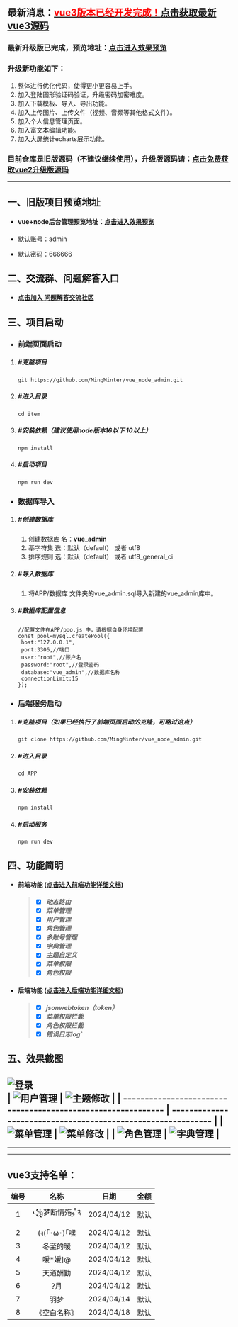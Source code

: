 ## 最新消息：<a href="https://gitee.com/MMinter/vue_node_wiki/wikis/vue+node交流群" target="_blank"><font color="red">vue3版本已经开发完成！</font>点击获取最新vue3源码</a>



### 最新升级版已完成，预览地址：<a href="http://vuenodeupgrade.yknba.cn/#/login" target="_blank">点击进入效果预览</a>

### 升级新功能如下：

1. 整体进行优化代码，使得更小更容易上手。
2. 加入登陆图形验证码验证，升级密码加密难度。
3. 加入下载模板、导入、导出功能。
4. 加入上传图片、上传文件（视频、音频等其他格式文件）。
5. 加入个人信息管理页面。
6. 加入富文本编辑功能。
7. 加入大屏统计echarts展示功能。



### **目前仓库是旧版源码（不建议继续使用），升级版源码请：**<a href="https://gitee.com/MMinter/vue_node_wiki/wikis/vue+node交流群" target="_blank">点击免费获取vue2升级版源码</a>

------



## 一、旧版项目预览地址

- #### 		vue+node后台管理预览地址：<a href="http://vuenode.yknba.cn/" target="_blank">点击进入效果预览</a>

-    默认账号：admin

-    默认密码：666666




## 二、交流群、问题解答入口

- #### 	<a href="https://gitee.com/MMinter/vue_node_wiki/wikis/vue+node交流群" target="_blank">点击加入 问题解答交流社区</a>

## 三、项目启动



- ### 		前端页面启动

1. ##### #克隆项目

   ```
   git https://github.com/MingMinter/vue_node_admin.git
   ```

2. ##### #进入目录

   ```
   cd item
   ```

3. ##### #安装依赖（建议使用node版本16以下  10以上）

   ```
   npm install
   ```

4. ##### #启动项目

   ```
   npm run dev
   ```




- ### 		数据库导入

1. ##### 				#创建数据库  

   1. 创建数据库 名：**vue_admin**
   2. 基字符集 选：默认（default） 或者 utf8
   3. 排序规则 选：默认（default） 或者 utf8_general_ci

2. ##### #导入数据库

   1. 将APP/数据库 文件夹的vue_admin.sql导入新建的vue_admin库中。

3. ##### #数据库配置信息

   ```
   //配置文件在APP/poo.js 中，请根据自身环境配置
   const pool=mysql.createPool({
   	host:"127.0.0.1",
   	port:3306,//端口
   	user:"root",//账户名
   	password:"root",//登录密码
   	database:"vue_admin",//数据库名称
   	connectionLimit:15
   });
   ```





- ### 		后端服务启动


1. ##### 				#克隆项目（如果已经执行了前端页面启动的克隆，可略过这点）

   ```
   git clone https://github.com/MingMinter/vue_node_admin.git
   ```

2. #####  #进入目录

   ```
   cd APP
   ```

3. ##### #安装依赖

   ```
   npm install
   ```

4. ##### #启动服务

   ```
   npm run dev
   ```





## 四、功能简明

- #### 		前端功能 (<a href="https://gitee.com/MMinter/vue_node_wiki/wikis/前端功能详解" target="_blank">点击进入前端功能详细文档</a>)

  > - [x] 
  >   	​			***动态路由***	
  > - [x] ​			***菜单管理***
  > - [x] ​			***用户管理***
  > - [x] ​			***角色管理***
  > - [x] ​			***多账号管理***
  > - [x] ​			***字典管理***
  > - [x] ​			***主题自定义***	
  > - [x] ​			***菜单权限***
  > - [x] ​			***角色权限***



- #### 		后端功能 (<a href="https://gitee.com/MMinter/vue_node_wiki/wikis/后端功能详解" target="_blank">点击进入后端功能详细文档</a>)

  > - [x] 
  >   	​			***jsonwebtoken（token）***
  > - [x] ​			***菜单权限拦截***
  > - [x] ​			***角色权限拦截***
  > - [x] ​			***错误日志log`***

  

## 五、效果截图

![登录](https://foruda.gitee.com/images/1681197680240561436/dfbf1881_8986810.png "登录.png")   
| ![用户管理](https://foruda.gitee.com/images/1681197937191145993/c434e92e_8986810.png "用户管理.png") | ![主题修改](https://foruda.gitee.com/images/1681263456631597583/3077263f_8986810.png "主题修改.png") |
| ------------------------------------------------------------ | ------------------------------------------------------------ |
| ![菜单管理](https://foruda.gitee.com/images/1681197808163981644/96f27575_8986810.png "菜单管理.png") | ![菜单修改](https://foruda.gitee.com/images/1681197825348384952/281da67c_8986810.png "菜单修改.png") |
| ![角色管理](https://foruda.gitee.com/images/1681197773630264222/4ec415e3_8986810.png "角色管理.png") | ![字典管理](https://foruda.gitee.com/images/1681197948454663203/788cbd7e_8986810.png "字典管理.png") |
------

------

------



## **vue3支持名单：**

| 编号 |     名称     |    日期    | 金额 |
| :--: | :----------: | :--------: | :--: |
|  1   | ꧁梦断情殇و ̑̑༉ | 2024/04/12 | 默认 |
|  2   | (ง(｢･ω･)｢嘿  | 2024/04/12 | 默认 |
|  3   |   冬至的暖   | 2024/04/12 | 默认 |
|  4   |   嗳*嫒]@    | 2024/04/12 | 默认 |
|  5   |   天道酬勤   | 2024/04/12 | 默认 |
|  6   |     ?月      | 2024/04/12 | 默认 |
|  7   |     羽梦     | 2024/04/14 | 默认 |
|  8   | 《空白名称》 | 2024/04/18 | 默认 |